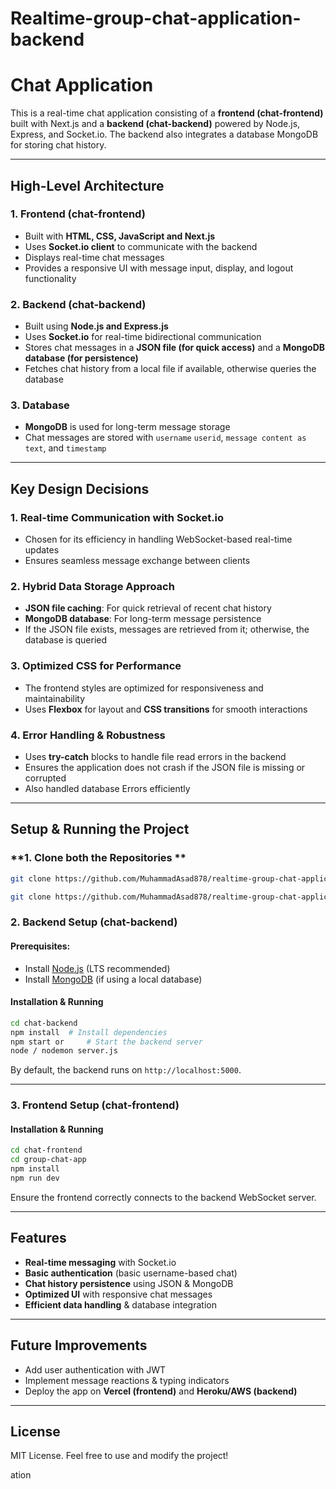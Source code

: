 # Realtime-group-chat-application-backend
# Chat Application

This is a real-time chat application consisting of a **frontend (chat-frontend)** built with Next.js and a **backend (chat-backend)** powered by Node.js, Express, and Socket.io. The backend also integrates a database MongoDB for storing chat history.

---
## High-Level Architecture

### **1. Frontend (chat-frontend)**
- Built with **HTML, CSS, JavaScript and Next.js**
- Uses **Socket.io client** to communicate with the backend
- Displays real-time chat messages
- Provides a responsive UI with message input, display, and logout functionality

### **2. Backend (chat-backend)**
- Built using **Node.js and Express.js**
- Uses **Socket.io** for real-time bidirectional communication
- Stores chat messages in a **JSON file (for quick access)** and a **MongoDB database (for persistence)**
- Fetches chat history from a local file if available, otherwise queries the database

### **3. Database**
- **MongoDB** is used for long-term message storage
- Chat messages are stored with `username`  `userid`, `message content as text`, and `timestamp`

---
## Key Design Decisions

### **1. Real-time Communication with Socket.io**
- Chosen for its efficiency in handling WebSocket-based real-time updates
- Ensures seamless message exchange between clients

### **2. Hybrid Data Storage Approach**
- **JSON file caching**: For quick retrieval of recent chat history
- **MongoDB database**: For long-term message persistence
- If the JSON file exists, messages are retrieved from it; otherwise, the database is queried

### **3. Optimized CSS for Performance**
- The frontend styles are optimized for responsiveness and maintainability
- Uses **Flexbox** for layout and **CSS transitions** for smooth interactions

### **4. Error Handling & Robustness**
- Uses **try-catch** blocks to handle file read errors in the backend
- Ensures the application does not crash if the JSON file is missing or corrupted
- Also handled database Errors efficiently 

---
## Setup & Running the Project

### **1. Clone both the Repositories **
```sh
git clone https://github.com/MuhammadAsad878/realtime-group-chat-application-frontend.git
```
```sh
git clone https://github.com/MuhammadAsad878/realtime-group-chat-application-backend.git
```

### **2. Backend Setup (chat-backend)**
#### **Prerequisites:**
- Install [Node.js](https://nodejs.org/) (LTS recommended)
- Install [MongoDB](https://www.mongodb.com/try/download/community) (if using a local database)

#### **Installation & Running**
```sh
cd chat-backend
npm install  # Install dependencies
npm start or     # Start the backend server
node / nodemon server.js
```
By default, the backend runs on `http://localhost:5000`.

---
### **3. Frontend Setup (chat-frontend)**
#### **Installation & Running**

```sh
cd chat-frontend
cd group-chat-app
npm install
npm run dev
```
Ensure the frontend correctly connects to the backend WebSocket server.

---
## Features
- **Real-time messaging** with Socket.io
- **Basic authentication** (basic username-based chat)
- **Chat history persistence** using JSON & MongoDB
- **Optimized UI** with responsive chat messages
- **Efficient data handling**  & database integration

---
## Future Improvements
- Add user authentication with JWT
- Implement message reactions & typing indicators
- Deploy the app on **Vercel (frontend)** and **Heroku/AWS (backend)**

---
## License
MIT License. Feel free to use and modify the project!

ation
